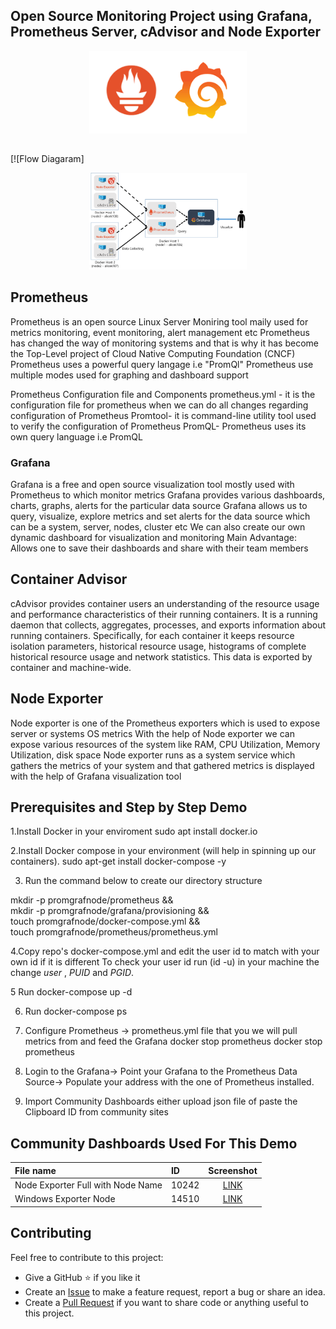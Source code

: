 ## Open Source Monitoring Project using Grafana, Prometheus Server, cAdvisor and Node Exporter

<p align="center">
 <img src="images/progfraflogo.png?raw=true" alt="Logo" width="50%" height="50%" />
</p>

## 
[![Flow Diagaram]

<p align="center">
 <img src="images/diagram.png?raw=true" alt="Logo" width="50%" height="50%" />
</p>



## Prometheus

Prometheus is an open source Linux Server Moniring tool maily used for metrics monitoring, event
monitoring, alert management etc
Prometheus has changed the way of monitoring systems and that is why it has become the Top-Level
project of Cloud Native Computing Foundation (CNCF)
Prometheus uses a powerful query langage i.e "PromQl"
Prometheus use multiple modes used for graphing and dashboard support

Prometheus Configuration file and Components
prometheus.yml - it is the configuration file for prometheus when we can do all changes regarding
configuration of Prometheus
Promtool- it is command-line utility tool used to verify the configuration of Prometheus
PromQL- Prometheus uses its own query language i.e PromQL 


### Grafana
Grafana is a free and open source visualization tool mostly used with Prometheus to which monitor metrics
Grafana provides various dashboards, charts, graphs, alerts for the particular data source
Grafana allows us to query, visualize, explore metrics and set alerts for the data source
which can be a system, server, nodes, cluster etc
We can also create our own dynamic dashboard for visualization and monitoring
Main Advantage: Allows one to save their dashboards and share with their team members 

## Container Advisor
cAdvisor  provides container users an understanding of the resource usage and performance 
characteristics of their running containers. It is a running daemon that collects, aggregates, processes, and exports
information about running containers. Specifically, for each container it keeps resource isolation parameters, historical resource usage, histograms of complete historical resource usage and network statistics. This data is exported by container and machine-wide.

## Node Exporter
Node exporter is one of the Prometheus exporters which is used to expose server or systems
OS metrics
With the help of Node exporter we can expose various resources of the system like RAM, CPU Utilization,
Memory Utilization, disk space
Node exporter runs as a system service which gathers the metrics of your system and that gathered 
metrics is displayed with the help of Grafana visualization tool


## Prerequisites and Step by Step Demo
1.Install Docker in your enviroment
   sudo apt install docker.io

2.Install Docker compose in your environment (will help in spinning up our containers).
    sudo apt-get install docker-compose -y

3. Run the command below to create our directory structure

mkdir -p promgrafnode/prometheus && \
mkdir -p promgrafnode/grafana/provisioning && \
touch promgrafnode/docker-compose.yml && \
touch promgrafnode/prometheus/prometheus.yml


4.Copy repo's docker-compose.yml and edit the user id to match with your own id if it is different
To check your user id run (id -u) in your machine the change _user_ , _PUID_ and _PGID_.


5 Run docker-compose up -d


6. Run docker-compose ps 

7. Configure Prometheus -> prometheus.yml file that you we will pull metrics from and feed the Grafana
  docker stop prometheus
  docker stop prometheus

8. Login to the Grafana-> Point your Grafana to the Prometheus Data Source-> Populate your address with the one of Prometheus installed.

9. Import Community Dashboards either upload json file of paste the Clipboard ID from community sites


  ## Community Dashboards Used For This Demo


| File name                         | ID          | Screenshot |
|:--------------------------------- |:------------|:----------:|
| Node Exporter Full with Node Name |10242        | [LINK](https://grafana.com/api/dashboards/10242/images/6451/image) |
| Windows Exporter Node             | 14510       | [LINK](https://grafana.com/api/dashboards/14510/images/10501/image) |



## Contributing

Feel free to contribute to this project:

- Give a GitHub ⭐ if you like it
- Create an [Issue](https://github.com/collinskirui/DevOps/issues) to make a feature request, report a bug or share an idea.
- Create a [Pull Request](https://github.com/collinskirui/DevOps/pulls) if you want to share code or anything useful to this project.


